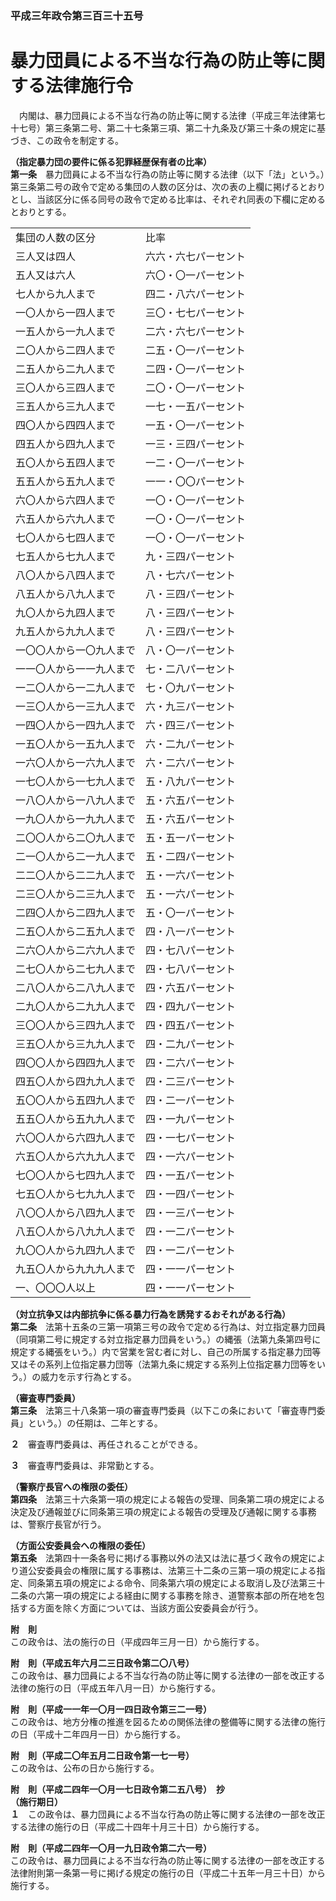 ### 平成三年政令第三百三十五号  
# 暴力団員による不当な行為の防止等に関する法律施行令  
　内閣は、暴力団員による不当な行為の防止等に関する法律（平成三年法律第七十七号）第三条第二号、第二十七条第三項、第二十九条及び第三十条の規定に基づき、この政令を制定する。  
  
**（指定暴力団の要件に係る犯罪経歴保有者の比率）**  
**第一条**　暴力団員による不当な行為の防止等に関する法律（以下「法」という。）第三条第二号の政令で定める集団の人数の区分は、次の表の上欄に掲げるとおりとし、当該区分に係る同号の政令で定める比率は、それぞれ同表の下欄に定めるとおりとする。  

|||  
| --- | --- |  
|集団の人数の区分|比率|  
|三人又は四人|六六・六七パーセント|  
|五人又は六人|六〇・〇一パーセント|  
|七人から九人まで|四二・八六パーセント|  
|一〇人から一四人まで|三〇・七七パーセント|  
|一五人から一九人まで|二六・六七パーセント|  
|二〇人から二四人まで|二五・〇一パーセント|  
|二五人から二九人まで|二四・〇一パーセント|  
|三〇人から三四人まで|二〇・〇一パーセント|  
|三五人から三九人まで|一七・一五パーセント|  
|四〇人から四四人まで|一五・〇一パーセント|  
|四五人から四九人まで|一三・三四パーセント|  
|五〇人から五四人まで|一二・〇一パーセント|  
|五五人から五九人まで|一一・〇〇パーセント|  
|六〇人から六四人まで|一〇・〇一パーセント|  
|六五人から六九人まで|一〇・〇一パーセント|  
|七〇人から七四人まで|一〇・〇一パーセント|  
|七五人から七九人まで|九・三四パーセント|  
|八〇人から八四人まで|八・七六パーセント|  
|八五人から八九人まで|八・三四パーセント|  
|九〇人から九四人まで|八・三四パーセント|  
|九五人から九九人まで|八・三四パーセント|  
|一〇〇人から一〇九人まで|八・〇一パーセント|  
|一一〇人から一一九人まで|七・二八パーセント|  
|一二〇人から一二九人まで|七・〇九パーセント|  
|一三〇人から一三九人まで|六・九三パーセント|  
|一四〇人から一四九人まで|六・四三パーセント|  
|一五〇人から一五九人まで|六・二九パーセント|  
|一六〇人から一六九人まで|六・二六パーセント|  
|一七〇人から一七九人まで|五・八九パーセント|  
|一八〇人から一八九人まで|五・六五パーセント|  
|一九〇人から一九九人まで|五・六五パーセント|  
|二〇〇人から二〇九人まで|五・五一パーセント|  
|二一〇人から二一九人まで|五・二四パーセント|  
|二二〇人から二二九人まで|五・一六パーセント|  
|二三〇人から二三九人まで|五・一六パーセント|  
|二四〇人から二四九人まで|五・〇一パーセント|  
|二五〇人から二五九人まで|四・八一パーセント|  
|二六〇人から二六九人まで|四・七八パーセント|  
|二七〇人から二七九人まで|四・七八パーセント|  
|二八〇人から二八九人まで|四・六五パーセント|  
|二九〇人から二九九人まで|四・四九パーセント|  
|三〇〇人から三四九人まで|四・四五パーセント|  
|三五〇人から三九九人まで|四・二九パーセント|  
|四〇〇人から四四九人まで|四・二六パーセント|  
|四五〇人から四九九人まで|四・二三パーセント|  
|五〇〇人から五四九人まで|四・二一パーセント|  
|五五〇人から五九九人まで|四・一九パーセント|  
|六〇〇人から六四九人まで|四・一七パーセント|  
|六五〇人から六九九人まで|四・一六パーセント|  
|七〇〇人から七四九人まで|四・一五パーセント|  
|七五〇人から七九九人まで|四・一四パーセント|  
|八〇〇人から八四九人まで|四・一三パーセント|  
|八五〇人から八九九人まで|四・一二パーセント|  
|九〇〇人から九四九人まで|四・一二パーセント|  
|九五〇人から九九九人まで|四・一一パーセント|  
|一、〇〇〇人以上|四・一一パーセント|  
  
  
**（対立抗争又は内部抗争に係る暴力行為を誘発するおそれがある行為）**  
**第二条**　法第十五条の三第一項第三号の政令で定める行為は、対立指定暴力団員（同項第二号に規定する対立指定暴力団員をいう。）の縄張（法第九条第四号に規定する縄張をいう。）内で営業を営む者に対し、自己の所属する指定暴力団等又はその系列上位指定暴力団等（法第九条に規定する系列上位指定暴力団等をいう。）の威力を示す行為とする。  
  
**（審査専門委員）**  
**第三条**　法第三十八条第一項の審査専門委員（以下この条において「審査専門委員」という。）の任期は、二年とする。  
  
**２**　審査専門委員は、再任されることができる。  
  
**３**　審査専門委員は、非常勤とする。  
  
**（警察庁長官への権限の委任）**  
**第四条**　法第三十六条第一項の規定による報告の受理、同条第二項の規定による決定及び通報並びに同条第三項の規定による報告の受理及び通報に関する事務は、警察庁長官が行う。  
  
**（方面公安委員会への権限の委任）**  
**第五条**　法第四十一条各号に掲げる事務以外の法又は法に基づく政令の規定により道公安委員会の権限に属する事務は、法第三十二条の三第一項の規定による指定、同条第五項の規定による命令、同条第六項の規定による取消し及び法第三十二条の六第一項の規定による経由に関する事務を除き、道警察本部の所在地を包括する方面を除く方面については、当該方面公安委員会が行う。  
  
**附　則**  
この政令は、法の施行の日（平成四年三月一日）から施行する。  
  
**附　則（平成五年六月二三日政令第二〇八号）**  
この政令は、暴力団員による不当な行為の防止等に関する法律の一部を改正する法律の施行の日（平成五年八月一日）から施行する。  
  
**附　則（平成一一年一〇月一四日政令第三二一号）**  
この政令は、地方分権の推進を図るための関係法律の整備等に関する法律の施行の日（平成十二年四月一日）から施行する。  
  
**附　則（平成二〇年五月二日政令第一七一号）**  
この政令は、公布の日から施行する。  
  
**附　則（平成二四年一〇月一七日政令第二五八号）　抄**  
**（施行期日）**  
**１**　この政令は、暴力団員による不当な行為の防止等に関する法律の一部を改正する法律の施行の日（平成二十四年十月三十日）から施行する。  
  
**附　則（平成二四年一〇月一九日政令第二六一号）**  
この政令は、暴力団員による不当な行為の防止等に関する法律の一部を改正する法律附則第一条第一号に掲げる規定の施行の日（平成二十五年一月三十日）から施行する。  
  
